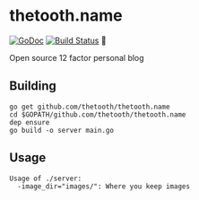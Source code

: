 # thetooth.name
[![GoDoc](https://godoc.org/github.com/thetooth/thetooth.name?status.svg)](https://godoc.org/github.com/thetooth/thetooth.name) [![Build Status](https://ci.ameoto.com/api/badges/thetooth/thetooth.name/status.svg)](https://ci.ameoto.com/thetooth/thetooth.name) 💩

Open source 12 factor personal blog

## Building
```
go get github.com/thetooth/thetooth.name
cd $GOPATH/github.com/thetooth/thetooth.name
dep ensure
go build -o server main.go
```
## Usage
```
Usage of ./server:
  -image_dir="images/": Where you keep images
```